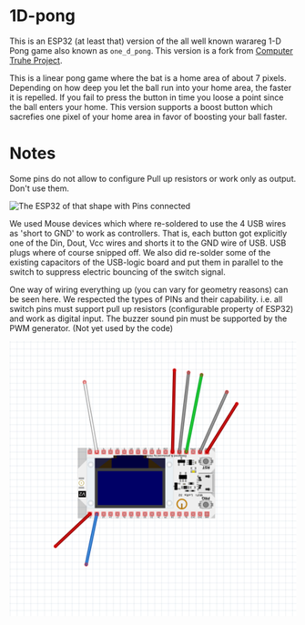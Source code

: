 # 1D-pong

This is an ESP32 (at least that) version of the all well known warareg 1-D Pong game
also known as `one_d_pong`. 
This version is a fork from [Computer Truhe Project](https://git.chch.it/rob/1D-pong).

This is a linear pong game where the bat is a home area of about 7 pixels. Depending on
how deep you let the ball run into your home area, the faster it is repelled. If you 
fail to press the button in time you loose a point since the ball enters your home.
This version supports a boost button which sacrefies one pixel of your home area in 
favor of boosting your ball faster.

# Notes
Some pins do not allow to configure Pull up resistors or work only as output. Don't use them.

![The ESP32 of that shape with Pins connected](doc/µc.jpg)

We used Mouse devices which where re-soldered to use the 4 USB wires as 'short to GND' to work as controllers. 
That is, each button got explicitly one of the Din, Dout, Vcc wires and shorts it to the GND wire of USB.
USB plugs where of course snipped off.
We also did re-solder some of the existing capacitors of the USB-logic board and put them in parallel to the
switch to suppress electric bouncing of the switch signal.

One way of wiring everything up (you can vary for geometry reasons) can be seen here.
We respected the types of PINs and their capability. i.e. all switch pins must support
pull up resistors (configurable property of ESP32) and work as digital input. 
The buzzer sound pin must be supported by the PWM generator. (Not yet used by the code)

![Layout](doc/Verdrahtung_Steckplatine.png) 
